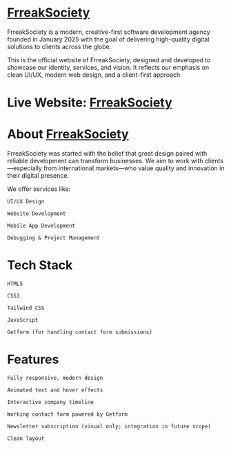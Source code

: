 # [FrreakSociety](https://frreaksociety.netlify.app/)

FrreakSociety is a modern, creative-first software development agency founded in January 2025 with the goal of delivering high-quality digital solutions to clients across the globe.

This is the official website of FrreakSociety, designed and developed to showcase our identity, services, and vision. It reflects our emphasis on clean UI/UX, modern web design, and a client-first approach.

# Live Website: [FrreakSociety](https://frreaksociety.netlify.app/)

# About [FrreakSociety](https://frreaksociety.netlify.app/)

FrreakSociety was started with the belief that great design paired with reliable development can transform businesses. We aim to work with clients—especially from international markets—who value quality and innovation in their digital presence.

We offer services like:

    UI/UX Design

    Website Development

    Mobile App Development

    Debugging & Project Management

# Tech Stack

    HTML5

    CSS3

    Tailwind CSS

    JavaScript

    Getform (for handling contact form submissions)

# Features

    Fully responsive, modern design

    Animated text and hover effects

    Interactive company timeline

    Working contact form powered by Getform

    Newsletter subscription (visual only; integration in future scope)

    Clean layout
